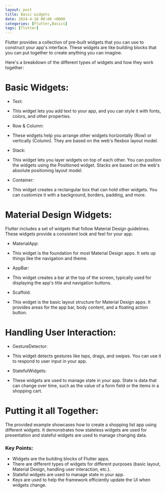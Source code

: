 ```yaml
---
layout: post
title: Basic widgets
date: 2024-4-18 00:00 +0000
categories: [Flutter,Basics]
tags: [flutter]
---
```


Flutter provides a collection of pre-built widgets that you can use to construct your app's interface. These widgets are like building blocks that you can put together to create anything you can imagine.

Here's a breakdown of the different types of widgets and how they work together:

# Basic Widgets:

- Text: 
 - This widget lets you add text to your app, and you can style it with fonts, colors, and other properties.

- Row & Column: 
 - These widgets help you arrange other widgets horizontally (Row) or vertically (Column). They are based on the web's flexbox layout model.

- Stack: 
 - This widget lets you layer widgets on top of each other. You can position the widgets using the Positioned widget. Stacks are based on the web's absolute positioning layout model.

- Container: 
 - This widget creates a rectangular box that can hold other widgets. You can customize it with a background, borders, padding, and more.

# Material Design Widgets:

Flutter includes a set of widgets that follow Material Design guidelines. These widgets provide a consistent look and feel for your app.

- MaterialApp: 
 - This widget is the foundation for most Material Design apps. It sets up things like the navigation and theme.

- AppBar: 
 - This widget creates a bar at the top of the screen, typically used for displaying the app's title and navigation buttons.

- Scaffold: 
 - This widget is the basic layout structure for Material Design apps. It provides areas for the app bar, body content, and a floating action button.

# Handling User Interaction:

- GestureDetector: 
 - This widget detects gestures like taps, drags, and swipes. You can use it to respond to user input in your app.

- StatefulWidgets: 
 - These widgets are used to manage state in your app. State is data that can change over time, such as the value of a form field or the items in a shopping cart.

# Putting it all Together:

The provided example showcases how to create a shopping list app using different widgets. It demonstrates how stateless widgets are used for presentation and stateful widgets are used to manage changing data.

### Key Points:

- Widgets are the building blocks of Flutter apps.
- There are different types of widgets for different purposes (basic layout, Material Design, handling user interaction, etc.).
- Stateful widgets are used to manage state in your app.
- Keys are used to help the framework efficiently update the UI when widgets change.
